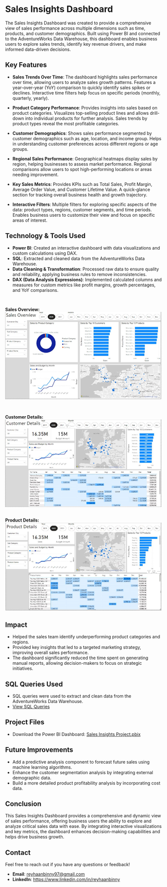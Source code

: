 # Sales Insights Dashboard

The Sales Insights Dashboard was created to provide a comprehensive view of sales performance across multiple dimensions such as time, products, and customer demographics. Built using Power BI and connected to the AdventureWorks Data Warehouse, this dashboard enables business users to explore sales trends, identify key revenue drivers, and make informed data-driven decisions.

## Key Features

- **Sales Trends Over Time**:
The dashboard highlights sales performance over time, allowing users to analyze sales growth patterns.
Features a year-over-year (YoY) comparison to quickly identify sales spikes or declines.
Interactive time filters help focus on specific periods (monthly, quarterly, yearly).

- **Product Category Performance**:
Provides insights into sales based on product categories.
Visualizes top-selling product lines and allows drill-down into individual products for further analysis.
Sales trends by product types reveal the most profitable categories.

- **Customer Demographics**:
Shows sales performance segmented by customer demographics such as age, location, and income group.
Helps in understanding customer preferences across different regions or age groups.

- **Regional Sales Performance**:
Geographical heatmaps display sales by region, helping businesses to assess market performance.
Regional comparisons allow users to spot high-performing locations or areas needing improvement.

- **Key Sales Metrics**:
Provides KPIs such as Total Sales, Profit Margin, Average Order Value, and Customer Lifetime Value.
A quick-glance section for tracking overall business health and growth trajectory.

- **Interactive Filters**:
Multiple filters for exploring specific aspects of the data: product types, regions, customer segments, and time periods.
Enables business users to customize their view and focus on specific areas of interest.

## Technology & Tools Used

- **Power BI**: Created an interactive dashboard with data visualizations and custom calculations using DAX.
- **SQL**: Extracted and cleaned data from the AdventureWorks Data Warehouse.
- **Data Cleaning & Transformation**: Processed raw data to ensure quality and reliability, applying business rules to remove inconsistencies.
- **DAX (Data Analysis Expressions)**: Implemented calculated columns and measures for custom metrics like profit margins, growth percentages, and YoY comparisons.
<br>

**Sales Overview:**
![Dashboard Screenshot](./images/SalesOverview.jpg)

<br>

**Customer Details:**
![Dashboard Screenshot](./images/CustomerDetails.jpg)

<br>**Product Details:**
![Dashboard Screenshot](./images/ProductDetails.jpg)

## Impact
- Helped the sales team identify underperforming product categories and regions.
- Provided key insights that led to a targeted marketing strategy, improving overall sales performance.
- The dashboard significantly reduced the time spent on generating manual reports, allowing decision-makers to focus on strategic initiatives.

## SQL Queries Used
- SQL queries were used to extract and clean data from the AdventureWorks Data Warehouse.
- [View SQL Queries](https://github.com/reyhaanbinny/sales-insight-dashboard/tree/main/docs/sql)


## Project Files
- Download the Power BI Dashboard: [Sales Insights Project.pbix](./files/Sales_Insights_project.pbix)

## Future Improvements
- Add a predictive analysis component to forecast future sales using machine learning algorithms.
- Enhance the customer segmentation analysis by integrating external demographic data.
- Build a more detailed product profitability analysis by incorporating cost data.

## Conclusion
This Sales Insights Dashboard provides a comprehensive and dynamic view of sales performance, offering business users the ability to explore and analyze critical sales data with ease. By integrating interactive visualizations and key metrics, the dashboard enhances decision-making capabilities and helps drive business growth.

## Contact
Feel free to reach out if you have any questions or feedback!
- **Email**: reyhaanbinny97@gmail.com
- **LinkedIn**: https://www.linkedin.com/in/reyhaanbinny


